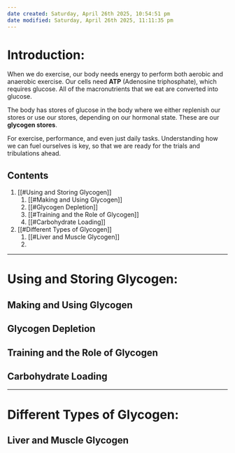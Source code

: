 ```yaml
---
date created: Saturday, April 26th 2025, 10:54:51 pm
date modified: Saturday, April 26th 2025, 11:11:35 pm
---
```


# Introduction:

When we do exercise, our body needs energy to perform both aerobic and anaerobic exercise. Our cells need **ATP** (Adenosine triphosphate), which requires glucose. All of the macronutrients that we eat are converted into glucose.

The body has stores of glucose in the body where we either replenish our stores or use our stores, depending on our hormonal state. These are our **glycogen stores**.

For exercise, performance, and even just daily tasks. Understanding how we can fuel ourselves is key, so that we are ready for the trials and tribulations ahead.

## Contents

1. [[#Using and Storing Glycogen]]
	1. [[#Making and Using Glycogen]]
	2. [[#Glycogen Depletion]]
	3. [[#Training and the Role of Glycogen]]
	4. [[#Carbohydrate Loading]]
2. [[#Different Types of Glycogen]]
	1. [[#Liver and Muscle Glycogen]]
	2. 

***

# Using and Storing Glycogen:

## Making and Using Glycogen

## Glycogen Depletion

## Training and the Role of Glycogen

## Carbohydrate Loading

***

# Different Types of Glycogen:

## Liver and Muscle Glycogen